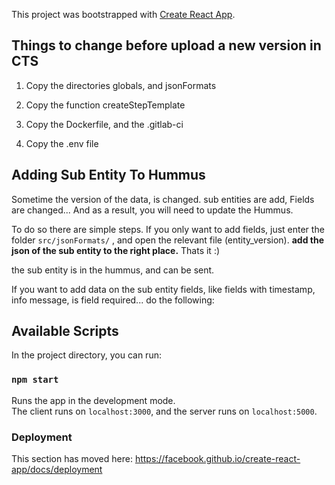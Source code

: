 This project was bootstrapped with [Create React App](https://github.com/facebook/create-react-app).

## Things to change before upload a new version in CTS

1) Copy the directories globals, and jsonFormats

2) Copy the function createStepTemplate

3) Copy the Dockerfile, and the .gitlab-ci

4) Copy the .env file

## Adding Sub Entity To Hummus
Sometime the version of the data, is changed. sub entities are add, Fields are changed...
And as a result, you will need to update the Hummus.

To do so there are simple steps.
If you only want to add fields, just enter the folder `src/jsonFormats/` , and open the relevant file (entity_version).
**add the json of the sub entity to the right place.**
Thats it  :)

the sub entity is in the hummus, and can be sent.

If you want to add data on the sub entity fields, like fields with timestamp, info message, is field required... do the following:


## Available Scripts

In the project directory, you can run:

### `npm start`

Runs the app in the development mode.<br />
The client runs on `localhost:3000`, and the server runs on `localhost:5000`.


### Deployment

This section has moved here: https://facebook.github.io/create-react-app/docs/deployment
